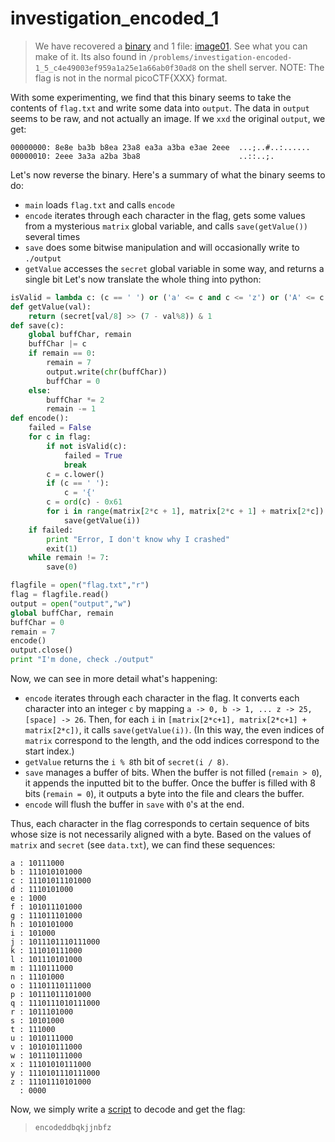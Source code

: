# investigation_encoded_1

> We have recovered a [binary](mystery) and 1 file: [image01](output). See what you can make of it. Its also found in `/problems/investigation-encoded-1_5_c4e49003ef959a1a25e1a66ab0f30ad8` on the shell server. NOTE: The flag is not in the normal picoCTF{XXX} format.

With some experimenting, we find that this binary seems to take the contents of `flag.txt` and write some data into `output`. The data in `output` seems to be raw, and not actually an image. If we `xxd` the original `output`, we get:
```
00000000: 8e8e ba3b b8ea 23a8 ea3a a3ba e3ae 2eee  ...;..#..:......
00000010: 2eee 3a3a a2ba 3ba8                      ..::..;.
```
Let's now reverse the binary. Here's a summary of what the binary seems to do:
- `main` loads `flag.txt` and calls `encode`
- `encode` iterates through each character in the flag, gets some values from a mysterious `matrix` global variable, and calls `save(getValue())` several times
- `save` does some bitwise manipulation and will occasionally write to `./output`
- `getValue` accesses the `secret` global variable in some way, and returns a single bit
Let's now translate the whole thing into python:
```python
isValid = lambda c: (c == ' ') or ('a' <= c and c <= 'z') or ('A' <= c and c <= 'Z')
def getValue(val):
	return (secret[val/8] >> (7 - val%8)) & 1
def save(c):
	global buffChar, remain
	buffChar |= c
	if remain == 0:
		remain = 7
		output.write(chr(buffChar))
		buffChar = 0
	else:
		buffChar *= 2
		remain -= 1
def encode():
	failed = False
	for c in flag:
		if not isValid(c):
			failed = True
			break
		c = c.lower()
		if (c == ' '):
			c = '{'
		c = ord(c) - 0x61
		for i in range(matrix[2*c + 1], matrix[2*c + 1] + matrix[2*c]):
			save(getValue(i))
	if failed:
		print "Error, I don't know why I crashed"
		exit(1)
	while remain != 7:
		save(0)

flagfile = open("flag.txt","r")
flag = flagfile.read()
output = open("output","w")
global buffChar, remain
buffChar = 0
remain = 7
encode()
output.close()
print "I'm done, check ./output"
```
Now, we can see in more detail what's happening:

- `encode` iterates through each character in the flag. It converts each character into an integer `c` by mapping `a -> 0, b -> 1, ... z -> 25, [space] -> 26`. Then, for each `i` in `[matrix[2*c+1], matrix[2*c+1] + matrix[2*c])`, it calls `save(getValue(i))`. (In this way, the even indices of `matrix` correspond to the length, and the odd indices correspond to the start index.)
- `getValue` returns the `i % 8`th bit of `secret(i / 8)`.
- `save` manages a buffer of bits. When the buffer is not filled (`remain > 0`), it appends the inputted bit to the buffer. Once the buffer is filled with 8 bits (`remain = 0`), it outputs a byte into the file and clears the buffer.
- `encode` will flush the buffer in `save` with `0`'s at the end.

Thus, each character in the flag corresponds to certain sequence of bits whose size is not necessarily aligned with a byte. Based on the values of `matrix` and `secret` (see `data.txt`), we can find these sequences:
```
a : 10111000
b : 111010101000
c : 11101011101000
d : 1110101000
e : 1000
f : 101011101000
g : 111011101000
h : 1010101000
i : 101000
j : 1011101110111000
k : 111010111000
l : 101110101000
m : 1110111000
n : 11101000
o : 11101110111000
p : 10111011101000
q : 1110111010111000
r : 1011101000
s : 10101000
t : 111000
u : 1010111000
v : 101010111000
w : 101110111000
x : 11101010111000
y : 1110101110111000
z : 11101110101000
  : 0000
```
Now, we simply write a [script](solve.py) to decode and get the flag:

> `encodeddbqkjjnbfz`